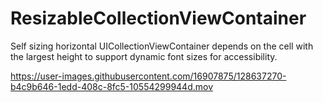 # ResizableCollectionViewContainer

Self sizing horizontal UICollectionViewContainer depends on the cell with the largest height to support dynamic font sizes for accessibility.

https://user-images.githubusercontent.com/16907875/128637270-b4c9b646-1edd-408c-8fc5-10554299944d.mov



